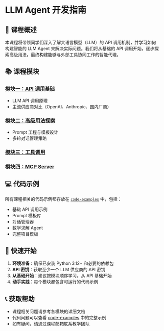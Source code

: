 # LLM Agent 开发指南

## 📖 课程概述

本课程将带领同学们深入了解大语言模型（LLM）的 API 调用机制，并学习如何构建智能的 LLM Agent 来解决实际问题。我们将从基础的 API 调用开始，逐步探索高级用法，最终构建能够与外部工具协同工作的智能代理。

## 📚 课程模块

### [模块一：API 调用基础](./api-basics.md)
- LLM API 调用原理
- 主流供应商对比（OpenAI、Anthropic、国内厂商）

### [模块二：高级用法探索](./advanced-usage.md)
- Prompt 工程与模板设计
- 多轮对话管理策略

### [模块三：工具调用](./tool-calling.md)

### [模块四：MCP Server](./mcp-server.md)

## 💻 代码示例

所有课程相关的代码示例都存放在 [`code-examples`](./code-examples/index) 中，包括：

- 基础 API 调用示例
- Prompt 模板库
- 对话管理器
- 数学求解 Agent
- 完整项目模板

## 🚀 快速开始

1. **环境准备**：确保已安装 Python 3.12+ 和必要的依赖包
2. **API 密钥**：获取至少一个 LLM 供应商的 API 密钥
3. **从基础开始**：建议按模块顺序学习，从 API 基础开始
4. **动手实践**：每个模块都包含可运行的代码示例

## 📞 获取帮助

- 课程相关问题请参考各模块的详细文档
- 代码问题可以查看 [code-examples](./code-examples/index) 中的完整示例
- 如有疑问，请通过课程邮箱联系教学团队
